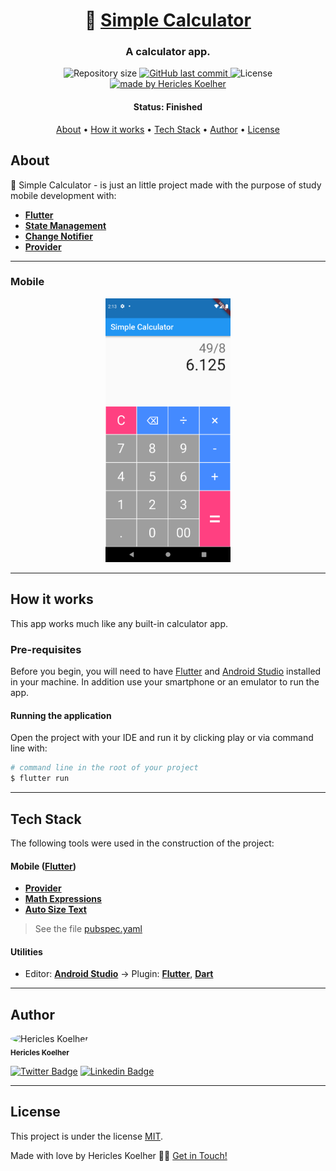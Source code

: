 <h1 align="center">
   🧮 <a href="#"> Simple Calculator </a>
</h1>

<h3 align="center">
    A calculator app.
</h3>

<p align="center">
  <img alt="Repository size" src="https://img.shields.io/github/repo-size/hericles-koelher/simple_calculator">
  
  <a href="https://github.com/hericles-koelher/simple_calculator/blob/master/README.md">
    <img alt="GitHub last commit" src="https://img.shields.io/github/last-commit/hericles-koelher/simple_calculator">
  </a>
    
   <img alt="License" src="https://img.shields.io/badge/license-MIT-brightgreen">

  <a href="https://twitter.com/HericlesKoelher">
    <img alt="made by Hericles Koelher" src="https://img.shields.io/badge/made%20by-Hericles_Koelher-%237519C1">
  </a>

</p>


<h4 align="center"> 
	 Status: Finished
</h4>

<p align="center">
 <a href="#about">About</a> •
 <a href="#how-it-works">How it works</a> • 
 <a href="#tech-stack">Tech Stack</a> • 
 <a href="#author">Author</a> • 
 <a href="#user-content-license">License</a>

</p>


## About

🧮 Simple Calculator - is just an little project made with the purpose of study mobile development with:

- **[Flutter](https://flutter.dev/)**
- **[State Management](https://en.wikipedia.org/wiki/State_management)**
- **[Change Notifier](https://api.flutter.dev/flutter/foundation/ChangeNotifier-class.html)**
- **[Provider](https://pub.dev/packages/provider)**

---

### Mobile

<p align="center">
  <img alt="Simple Calculator" title="#SimpleCalculator" src="./images/calculator_screen.png" width="200px">
</p>

---

## How it works

This app works much like any built-in calculator app.

### Pre-requisites

Before you begin, you will need to have [Flutter](https://flutter.dev) and [Android Studio](https://developer.android.com/studio?hl=pt) installed in your machine. In addition use your smartphone or an emulator to run the app.

#### Running the application

Open the project with your IDE and run it by clicking play or via command line with:

```bash
# command line in the root of your project
$ flutter run
```
---

## Tech Stack

The following tools were used in the construction of the project:


#### **Mobile**  ([Flutter](https://flutter.dev))

-   **[Provider](https://pub.dev/packages/provider)**
-   **[Math Expressions](https://pub.dev/packages/math_expressions)**
-   **[Auto Size Text](https://pub.dev/packages/auto_size_text)**

> See the file  [pubspec.yaml](https://github.com/hericles-koelher/simple_calculator/blob/master/README.md)

#### **Utilities**

-   Editor:  **[Android Studio](https://developer.android.com/studio?hl=pt)**  → Plugin:  **[Flutter](https://plugins.jetbrains.com/plugin/9212-flutter)**, **[Dart](https://plugins.jetbrains.com/plugin/6351-dart)**

---

## Author

<div>
 <img style="border-radius: 50%;" src="https://avatars.githubusercontent.com/u/34146602?v=4" width="100px;" alt="Hericles Koelher"/>
 <br />
 <sub><b>Hericles Koelher</b></sub>
</div>

[![Twitter Badge](https://img.shields.io/badge/-@HericlesKoelher-1ca0f1?style=flat-square&labelColor=1ca0f1&logo=twitter&logoColor=white&link=https://twitter.com/HericlesKoelher)](https://twitter.com/HericlesKoelher) [![Linkedin Badge](https://img.shields.io/badge/-Hericles_Koelher-blue?style=flat-square&logo=Linkedin&logoColor=white&link=https://www.linkedin.com/in/hericles-bruno-quaresma-koelher-9a2021209)](https://www.linkedin.com/in/hericles-bruno-quaresma-koelher-9a2021209) 

---

## License

This project is under the license [MIT](./LICENSE).

Made with love by Hericles Koelher 👋🏽 [Get in Touch!](https://www.linkedin.com/in/hericles-bruno-quaresma-koelher-9a2021209)
